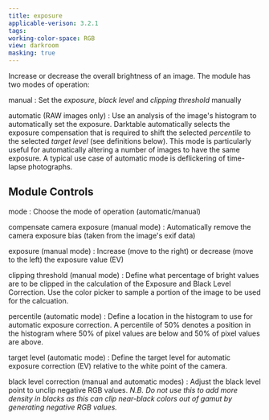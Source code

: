 ```yaml
---
title: exposure
applicable-verison: 3.2.1
tags: 
working-color-space: RGB 
view: darkroom
masking: true
---
```


Increase or decrease the overall brightness of an image. The module has two modes of operation:

manual
: Set the _exposure_, _black level_ and _clipping threshold_ manually

automatic (RAW images only)
: Use an analysis of the image's histogram to automatically set the exposure. Darktable automatically selects the exposure compensation that is required to shift the selected _percentile_ to the selected _target level_ (see definitions below). This mode is particularly useful for automatically altering a number of images to have the same exposure. A typical use case of automatic mode is deflickering of time-lapse photographs. 

## Module Controls

mode
: Choose the mode of operation (automatic/manual)

compensate camera exposure (manual mode)
: Automatically remove the camera exposure bias (taken from the image's exif data)

exposure (manual mode)
: Increase (move to the right) or decrease (move to the left) the exposure value (EV)

clipping threshold (manual mode)
: Define what percentage of bright values are to be clipped in the calculation of the Exposure and Black Level Correction. Use the color picker to sample a portion of the image to be used for the calcuation.

percentile (automatic mode)
: Define a location in the histogram to use for automatic exposure correction. A percentile of 50% denotes a position in the histogram where 50% of pixel values are below and 50% of pixel values are above.

target level (automatic mode)
: Define the target level for automatic exposure correction (EV) relative to the white point of the camera.

black level correction (manual and automatic modes)
: Adjust the black level point to unclip negative RGB values. _N.B. Do not use this to add more density in blacks as this can clip near-black colors out of gamut by generating negative RGB values._